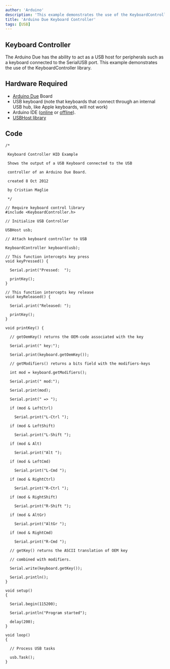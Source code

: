 ```yaml
---
author: 'Arduino'
description: 'This example demonstrates the use of the KeyboardController library.'
title: 'Arduino Due Keyboard Controller'
tags: [USB]
---
```



## Keyboard Controller

The Arduino Due has the ability to act as a USB host for peripherals such as a keyboard connected to the SerialUSB port. This example demonstrates the use of the KeyboardController library.

## Hardware Required

- [Arduino Due](https://store.arduino.cc/arduino-due) Board
- USB keyboard (note that keyboards that connect through an internal USB hub, like Apple keyboards, will not work)
- Arduino IDE ([online](https://create.arduino.cc/) or [offline](https://www.arduino.cc/en/main/software)).
- [USBHost library](https://www.arduino.cc/reference/en/libraries/usbhost/)

## Code

```arduino
/*

 Keyboard Controller HID Example

 Shows the output of a USB Keyboard connected to the USB

 controller of an Arduino Due Board.

 created 8 Oct 2012

 by Cristian Maglie

 */

// Require keyboard control library
#include <KeyboardController.h>

// Initialize USB Controller

USBHost usb;

// Attach keyboard controller to USB

KeyboardController keyboard(usb);

// This function intercepts key press
void keyPressed() {

  Serial.print("Pressed:  ");

  printKey();
}

// This function intercepts key release
void keyReleased() {

  Serial.print("Released: ");

  printKey();
}

void printKey() {

  // getOemKey() returns the OEM-code associated with the key

  Serial.print(" key:");

  Serial.print(keyboard.getOemKey());

  // getModifiers() returns a bits field with the modifiers-keys

  int mod = keyboard.getModifiers();

  Serial.print(" mod:");

  Serial.print(mod);

  Serial.print(" => ");

  if (mod & LeftCtrl)

    Serial.print("L-Ctrl ");

  if (mod & LeftShift)

    Serial.print("L-Shift ");

  if (mod & Alt)

    Serial.print("Alt ");

  if (mod & LeftCmd)

    Serial.print("L-Cmd ");

  if (mod & RightCtrl)

    Serial.print("R-Ctrl ");

  if (mod & RightShift)

    Serial.print("R-Shift ");

  if (mod & AltGr)

    Serial.print("AltGr ");

  if (mod & RightCmd)

    Serial.print("R-Cmd ");

  // getKey() returns the ASCII translation of OEM key

  // combined with modifiers.

  Serial.write(keyboard.getKey());

  Serial.println();
}

void setup()
{

  Serial.begin(115200);

  Serial.println("Program started");

  delay(200);
}

void loop()
{

  // Process USB tasks

  usb.Task();
}
```
